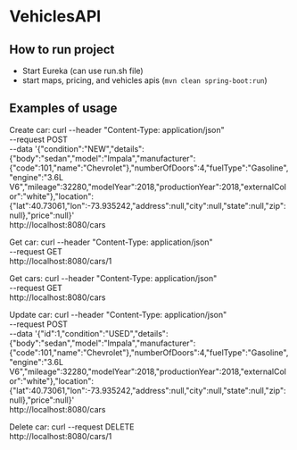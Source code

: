 # VehiclesAPI

## How to run project

- Start Eureka (can use run.sh file)
- start maps, pricing, and vehicles apis (`mvn clean spring-boot:run`)

## Examples of usage
Create car:
curl --header "Content-Type: application/json" \
  --request POST \
  --data '{"condition":"NEW","details":{"body":"sedan","model":"Impala","manufacturer":{"code":101,"name":"Chevrolet"},"numberOfDoors":4,"fuelType":"Gasoline","engine":"3.6L V6","mileage":32280,"modelYear":2018,"productionYear":2018,"externalColor":"white"},"location":{"lat":40.73061,"lon":-73.935242,"address":null,"city":null,"state":null,"zip":null},"price":null}' \
  http://localhost:8080/cars
  
Get car:
curl --header "Content-Type: application/json" \
--request GET \
http://localhost:8080/cars/1

Get cars:
curl --header "Content-Type: application/json" \
--request GET \
http://localhost:8080/cars

Update car:
curl --header "Content-Type: application/json" \
  --request POST \
  --data '{"id":1,"condition":"USED","details":{"body":"sedan","model":"Impala","manufacturer":{"code":101,"name":"Chevrolet"},"numberOfDoors":4,"fuelType":"Gasoline","engine":"3.6L V6","mileage":32280,"modelYear":2018,"productionYear":2018,"externalColor":"white"},"location":{"lat":40.73061,"lon":-73.935242,"address":null,"city":null,"state":null,"zip":null},"price":null}' \
  http://localhost:8080/cars
  
Delete car:
curl --request DELETE \
http://localhost:8080/cars/1

  